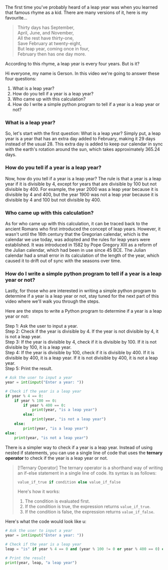 The first time you've probably heard of a leap year was when you learned that famous rhyme as a kid. There are many versions of it, here is my favourite...

> Thirty days has September,  
> April, June, and November,  
> All the rest have thirty-one,  
> Save February at twenty-eight,  
> But leap year, coming once in four,  
> February then has one day more.

According to this rhyme, a leap year is every four years. But is it? 

Hi everyone, my name is Gerson. In this video we're going to answer these four questions:

1. What is a leap year?
2. How do you tell if a year is a leap year?
3. Who came up with this calculation?
4. How do I write a simple python program to tell if a year is a leap year or not?

### What is a leap year?
So, let's start with the first question: What is a leap year? Simply put, a leap year is a year that has an extra day added to February, making it 29 days instead of the usual 28. This extra day is added to keep our calendar in sync with the earth's rotation around the sun, which takes approximately 365.24 days.

### How do you tell if a year is a leap year?
Now, how do you tell if a year is a leap year? The rule is that a year is a leap year if it is divisible by 4, except for years that are divisible by 100 but not divisible by 400. For example, the year 2000 was a leap year because it is divisible by 4 and 400, but the year 1900 was not a leap year because it is divisible by 4 and 100 but not divisible by 400.

### Who came up with this calculation?
As for who came up with this calculation, it can be traced back to the ancient Romans who first introduced the concept of leap years. However, it wasn't until the 16th century that the Gregorian calendar, which is the calendar we use today, was adopted and the rules for leap years were established.
It was introduced in 1582 by Pope Gregory XIII as a reform of the Julian calendar, which had been in use since 45 BCE. The Julian calendar had a small error in its calculation of the length of the year, which caused it to drift out of sync with the seasons over time.

### How do I write a simple python program to tell if a year is a leap year or not?
Lastly, for those who are interested in writing a simple python program to determine if a year is a leap year or not, stay tuned for the next part of this video where we'll walk you through the steps.

Here are the steps to write a Python program to determine if a year is a leap year or not:

Step 1: Ask the user to input a year.  
Step 2: Check if the year is divisible by 4. If the year is not divisible by 4, it is not a leap year.  
Step 3: If the year is divisible by 4, check if it is divisible by 100. If it is not divisible by 100, it is a leap year.  
Step 4: If the year is divisible by 100, check if it is divisible by 400. If it is divisible by 400, it is a leap year. If it is not divisible by 400, it is not a leap year.  
Step 5: Print the result.

```python
# Ask the user to input a year
year = int(input("Enter a year: "))

# Check if the year is a leap year
if year % 4 == 0:
    if year % 100 == 0:
        if year % 400 == 0:
            print(year, "is a leap year")
        else:
            print(year, "is not a leap year")
    else:
        print(year, "is a leap year")
else:
    print(year, "is not a leap year")
```

There is a simpler way to check if a year is a leap year. Instead of using nested if statements, you can use a single line of code that uses the **ternary operator** to check if the year is a leap year or not.

> [!Ternary Operator]
> The ternary operator is a shorthand way of writing an if-else statement in a single line of code. Its syntax is as follows:
> 
> ```python
> value_if_true if condition else value_if_false
> ```
> 
> Here's how it works:
> 
> 1.  The condition is evaluated first.
> 2.  If the condition is true, the expression returns `value_if_true`.
> 3.  If the condition is false, the expression returns `value_if_false`.

Here's what the code would look like u:

```python
# Ask the user to input a year
year = int(input("Enter a year: "))

# Check if the year is a leap year
leap = "is" if year % 4 == 0 and (year % 100 != 0 or year % 400 == 0) else "is not"

# Print the result
print(year, leap, "a leap year")
```